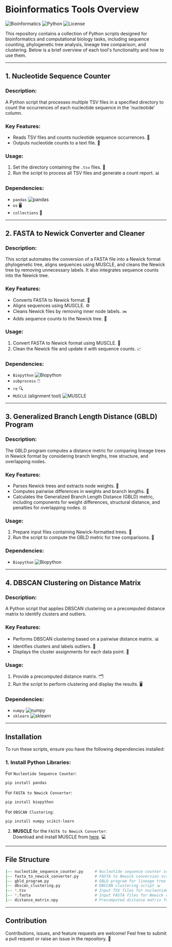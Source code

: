 # Bioinformatics Tools Overview

![Bioinformatics](https://img.shields.io/badge/Field-Bioinformatics-green) ![Python](https://img.shields.io/badge/Python-3.8%2B-blue) ![License](https://img.shields.io/badge/License-MIT-brightgreen)

This repository contains a collection of Python scripts designed for bioinformatics and computational biology tasks, including sequence counting, phylogenetic tree analysis, lineage tree comparison, and clustering. Below is a brief overview of each tool's functionality and how to use them.

---

## 1. Nucleotide Sequence Counter

### Description:
A Python script that processes multiple TSV files in a specified directory to count the occurrences of each nucleotide sequence in the 'nucleotide' column.

### Key Features:
- Reads TSV files and counts nucleotide sequence occurrences. 🧬
- Outputs nucleotide counts to a text file. 📑

### Usage:
1. Set the directory containing the `.tsv` files. 📁
2. Run the script to process all TSV files and generate a count report. 📊

### Dependencies:
- `pandas` ![pandas](https://img.shields.io/badge/pandas-1.3.0-orange)  
- `os` 🖥️  
- `collections` 🔢

---

## 2. FASTA to Newick Converter and Cleaner

### Description:
This script automates the conversion of a FASTA file into a Newick format phylogenetic tree, aligns sequences using MUSCLE, and cleans the Newick tree by removing unnecessary labels. It also integrates sequence counts into the Newick tree.

### Key Features:
- Converts FASTA to Newick format. 🔄
- Aligns sequences using MUSCLE. ⚙️
- Cleans Newick files by removing inner node labels. ✂️
- Adds sequence counts to the Newick tree. 🧮

### Usage:
1. Convert FASTA to Newick format using MUSCLE. 🔬
2. Clean the Newick file and update it with sequence counts. 📈

### Dependencies:
- `Biopython` ![Biopython](https://img.shields.io/badge/Biopython-1.79-blue)  
- `subprocess` 🖱️  
- `re` 🔍  
- `MUSCLE` (alignment tool) ![MUSCLE](https://img.shields.io/badge/MUSCLE-Alignment-orange)  

---

## 3. Generalized Branch Length Distance (GBLD) Program

### Description:
The GBLD program computes a distance metric for comparing lineage trees in Newick format by considering branch lengths, tree structure, and overlapping nodes.

### Key Features:
- Parses Newick trees and extracts node weights. 🧬
- Computes pairwise differences in weights and branch lengths. 🔢
- Calculates the Generalized Branch Length Distance (GBLD) metric, including components for weight differences, structural distance, and penalties for overlapping nodes. ⚖️

### Usage:
1. Prepare input files containing Newick-formatted trees. 📂
2. Run the script to compute the GBLD metric for tree comparisons. 📏

### Dependencies:
- `Biopython` ![Biopython](https://img.shields.io/badge/Biopython-1.79-blue)

---

## 4. DBSCAN Clustering on Distance Matrix

### Description:
A Python script that applies DBSCAN clustering on a precomputed distance matrix to identify clusters and outliers.

### Key Features:
- Performs DBSCAN clustering based on a pairwise distance matrix. 📊
- Identifies clusters and labels outliers. 🚨
- Displays the cluster assignments for each data point. 📌

### Usage:
1. Provide a precomputed distance matrix. 🗂️
2. Run the script to perform clustering and display the results. 🖥️

### Dependencies:
- `numpy` ![numpy](https://img.shields.io/badge/numpy-1.21.2-blue)  
- `sklearn` ![sklearn](https://img.shields.io/badge/scikit-learn-0.24.2-yellow)  

---

## Installation

To run these scripts, ensure you have the following dependencies installed:

### 1. **Install Python Libraries**:  
For `Nucleotide Sequence Counter`:  
```bash
pip install pandas
```
For `FASTA to Newick Converter`:  
```bash
pip install biopython
```

For `DBSCAN Clustering`:  
```bash
pip install numpy scikit-learn
```

2. **MUSCLE** for the `FASTA to Newick Converter`:  
Download and install MUSCLE from [here](https://www.drive5.com/muscle/). 💻

---

## File Structure

```bash
|-- nucleotide_sequence_counter.py     # Nucleotide sequence counter script 🧬
|-- fasta_to_newick_converter.py       # FASTA to Newick conversion script 🔄
|-- gbld_program.py                    # GBLD program for lineage tree comparison ⚖️
|-- dbscan_clustering.py               # DBSCAN clustering script 📊
|-- *.tsv                              # Input TSV files for nucleotide counter 📑
|-- *.fasta                            # Input FASTA files for Newick converter 🔬
|-- distance_matrix.npy                # Precomputed distance matrix for DBSCAN 🗂️
```

---

## Contribution

Contributions, issues, and feature requests are welcome! Feel free to submit a pull request or raise an issue in the repository. 🤝
